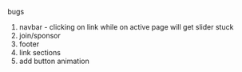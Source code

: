 bugs
1. navbar - clicking on link while on active page will get slider stuck
2. join/sponsor
3. footer
4. link sections
5. add button animation